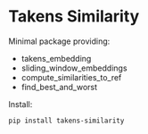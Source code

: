 # Takens Similarity

Minimal package providing:
- takens_embedding
- sliding_window_embeddings
- compute_similarities_to_ref
- find_best_and_worst

Install:
```bash
pip install takens-similarity
